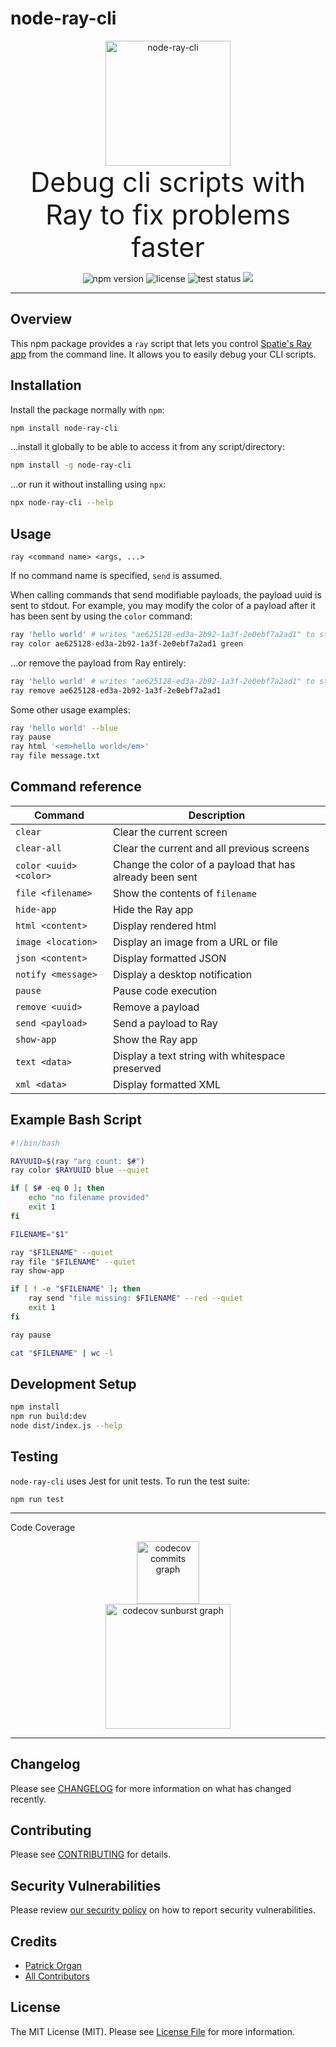 # node-ray-cli

<p align="center">
    <img src="https://static.permafrost.dev/images/node-ray/node-ray-logo.png" alt="node-ray-cli" height="200" style="block">
    <br>
    <span style="font-size:2.7rem;">Debug cli scripts with Ray to fix problems faster</span>
    <br>
</p>

<p align="center">
    <img src="https://shields.io/npm/v/node-ray-cli" alt="npm version">
    <!--<img src="https://shields.io/npm/dt/node-ray-cli" alt="npm downloads">-->
    <img src="https://shields.io/github/license/permafrost-dev/node-ray-cli" alt="license"> <img src="https://github.com/permafrost-dev/vue-ray/workflows/Run%20Tests/badge.svg?branch=main" alt="test status"> <img src="https://codecov.io/gh/permafrost-dev/node-ray-cli/branch/main/graph/badge.svg?token=Z3KgrLJ6L2"/>
</p>

---

## Overview

This npm package provides a `ray` script that lets you control [Spatie's Ray app](https://myray.app) from the command line.  It allows you to easily debug your CLI scripts.

## Installation

Install the package normally with `npm`:

```bash
npm install node-ray-cli
```

...install it globally to be able to access it from any script/directory:

```bash
npm install -g node-ray-cli
```

...or run it without installing using `npx`:

```bash
npx node-ray-cli --help
```

## Usage

`ray <command name> <args, ...>`

If no command name is specified, `send` is assumed.

When calling commands that send modifiable payloads, the payload uuid is sent to stdout.  For example, you may modify the color of a payload after it has been sent by using the `color` command:

```bash
ray 'hello world' # writes "ae625128-ed3a-2b92-1a3f-2e0ebf7a2ad1" to stdout
ray color ae625128-ed3a-2b92-1a3f-2e0ebf7a2ad1 green
```

...or remove the payload from Ray entirely:
```bash
ray 'hello world' # writes "ae625128-ed3a-2b92-1a3f-2e0ebf7a2ad1" to stdout
ray remove ae625128-ed3a-2b92-1a3f-2e0ebf7a2ad1
```

Some other usage examples: 

```bash
ray 'hello world' --blue
ray pause
ray html '<em>hello world</em>'
ray file message.txt
```

## Command reference

| Command | Description |
| --- | --- |
| `clear` | Clear the current screen |
| `clear-all` | Clear the current and all previous screens |
| `color <uuid> <color>` | Change the color of a payload that has already been sent |
| `file <filename>` | Show the contents of `filename` |
| `hide-app` | Hide the Ray app |
| `html <content>` | Display rendered html |
| `image <location>` | Display an image from a URL or file |
| `json <content>` | Display formatted JSON |
| `notify <message>` | Display a desktop notification |
| `pause` | Pause code execution |
| `remove <uuid>` | Remove a payload |
| `send <payload>` | Send a payload to Ray |
| `show-app` | Show the Ray app |
| `text <data>` | Display a text string with whitespace preserved |
| `xml <data>` | Display formatted XML |

## Example Bash Script

```bash
#!/bin/bash

RAYUUID=$(ray "arg count: $#")
ray color $RAYUUID blue --quiet

if [ $# -eq 0 ]; then
    echo "no filename provided"
    exit 1
fi

FILENAME="$1"

ray "$FILENAME" --quiet
ray file "$FILENAME" --quiet
ray show-app

if [ ! -e "$FILENAME" ]; then
    ray send "file missing: $FILENAME" --red --quiet
    exit 1
fi

ray pause

cat "$FILENAME" | wc -l
```

## Development Setup

```bash
npm install
npm run build:dev
node dist/index.js --help
```

## Testing

`node-ray-cli` uses Jest for unit tests.  To run the test suite:

`npm run test`

---

Code Coverage

<p align="center">
    <img src="https://codecov.io/gh/permafrost-dev/node-ray-cli/branch/main/graphs/commits.svg?token=Z3KgrLJ6L2" height="100" alt="codecov commits graph" />
    <br>
    <img src="https://codecov.io/gh/permafrost-dev/node-ray-cli/branch/main/graph/sunburst.svg?token=Z3KgrLJ6L2" height="200" alt="codecov sunburst graph" />
</p>

---

## Changelog

Please see [CHANGELOG](CHANGELOG.md) for more information on what has changed recently.

## Contributing

Please see [CONTRIBUTING](.github/CONTRIBUTING.md) for details.

## Security Vulnerabilities

Please review [our security policy](../../security/policy) on how to report security vulnerabilities.

## Credits

- [Patrick Organ](https://github.com/patinthehat)
- [All Contributors](../../contributors)

## License

The MIT License (MIT). Please see [License File](LICENSE) for more information.

